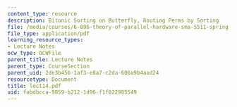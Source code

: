 ```yaml
---
content_type: resource
description: Bitonic Sorting on Butterfly, Routing Perms by Sorting
file: /media/courses/6-896-theory-of-parallel-hardware-sma-5511-spring-2004/fabdbcca9859b2121d96f1f822985549_lect14.pdf
file_type: application/pdf
learning_resource_types:
- Lecture Notes
ocw_type: OCWFile
parent_title: Lecture Notes
parent_type: CourseSection
parent_uid: 2de3b456-1af3-e8a7-c2da-606a9b4aad24
resourcetype: Document
title: lect14.pdf
uid: fabdbcca-9859-b212-1d96-f1f822985549
---
```

